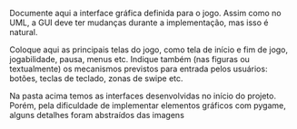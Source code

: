 Documente aqui a interface gráfica definida para o jogo. Assim como no UML, a GUI deve ter mudanças durante a implementação, mas isso é natural. 

Coloque aqui as principais telas do jogo, como tela de início e fim de jogo, jogabilidade, pausa, menus etc. Indique também (nas figuras ou textualmente) os mecanismos previstos para entrada pelos usuários: botões, teclas de teclado, zonas de swipe etc.

Na pasta acima temos as interfaces desenvolvidas no início do projeto. Porém, pela dificuldade de implementar elementos gráficos com pygame, alguns detalhes foram abstraídos das imagens